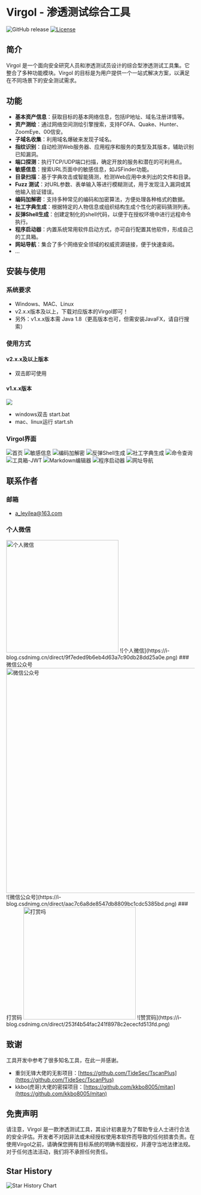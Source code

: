 # Virgol - 渗透测试综合工具

![GitHub release](https://img.shields.io/github/release/VirgoLee/Virgol.svg)
[![License](https://img.shields.io/badge/微信公众号-安全处女座-orange.svg)](https://mp.weixin.qq.com/s/Nz32s0LLVLiT64HeNtYi8A)

## 简介

Virgol 是一个面向安全研究人员和渗透测试员设计的综合型渗透测试工具集。它整合了多种功能模块。Virgol 的目标是为用户提供一个一站式解决方案，以满足在不同场景下的安全测试需求。

## 功能

- **基本资产信息**：获取目标的基本网络信息，包括IP地址、域名注册详情等。
- **资产测绘**：通过网络空间测绘引擎搜索，支持FOFA、Quake、Hunter、ZoomEye、00信安。
- **子域名收集**：利用域名爆破来发现子域名。
- **指纹识别**：自动检测Web服务器、应用程序和服务的类型及其版本，辅助识别已知漏洞。
- **端口探测**：执行TCP/UDP端口扫描，确定开放的服务和潜在的可利用点。
- **敏感信息**：搜索URL页面中的敏感信息，如JSFinder功能。
- **目录扫描**：基于字典攻击或智能猜测，检测Web应用中未列出的文件和目录。
- **Fuzz 测试**：对URL参数、表单输入等进行模糊测试，用于发现注入漏洞或其他输入验证错误。
- **编码加解密**：支持多种常见的编码和加密算法，方便处理各种格式的数据。
- **社工字典生成**：根据特定的人物信息或组织结构生成个性化的密码猜测列表。
- **反弹Shell生成**：创建定制化的shell代码，以便于在授权环境中进行远程命令执行。
- **程序启动器**：内置系统常用软件启动方式，亦可自行配置其他软件，形成自己的工具箱。
- **网站导航**：集合了多个网络安全领域的权威资源链接，便于快速查阅。
- ...

## 安装与使用

### 系统要求

- Windows、MAC、Linux
- v2.x.x版本及以上，下载对应版本的Virgol即可！
- 另外：v1.x.x版本需 Java 1.8（更高版本也可，但需安装JavaFX，请自行搜索）

### 使用方式
#### v2.x.x及以上版本
- 双击即可使用
#### v1.x.x版本
![](https://i-blog.csdnimg.cn/direct/8257f9dc9f084846a72084e1ef27ee69.png)
- windows双击 start.bat
- mac、linux运行 start.sh

### Virgol界面
![首页](https://i-blog.csdnimg.cn/direct/7fd90dfca00d47229d12562c370dcbea.png)
![敏感信息](https://i-blog.csdnimg.cn/direct/7b813a1218914621b716cc31cbd83a2f.png)
![编码加解密](https://i-blog.csdnimg.cn/direct/9f9b66cb41674255975c6298243be56a.png)
![反弹Shell生成](https://i-blog.csdnimg.cn/direct/214494ffc9c440f183ad0c54dafb507d.png)
![社工字典生成](https://i-blog.csdnimg.cn/direct/7a1fa2b74a02498aaec1528082ef2e89.png)
![命令查询](https://i-blog.csdnimg.cn/direct/26e674683cf942c7888f82136d4d7af1.png)
![工具箱-JWT](https://i-blog.csdnimg.cn/direct/6c9443c8e53a4ab780f3e61dfc7230c0.png)
![Markdown编辑器](https://i-blog.csdnimg.cn/direct/d01770d437e84fa8a5c04693a54a3e7c.png)
![程序启动器](https://i-blog.csdnimg.cn/direct/37b9879a9d774effaabe62a6278b6d3e.png)
![网址导航](https://i-blog.csdnimg.cn/direct/3a749922dedb41f1b0dec3a65312b64e.png)


## 联系作者

### 邮箱

- a_leyilea@163.com

### 个人微信
<img src="https://i-blog.csdnimg.cn/direct/9f7eded9b6eb4d63a7c90db28dd25a0e.png" alt="个人微信" width="300">
![个人微信](https://i-blog.csdnimg.cn/direct/9f7eded9b6eb4d63a7c90db28dd25a0e.png)
### 微信公众号
<img src="https://i-blog.csdnimg.cn/direct/aac7c6a8de8547db8809bc1cdc5385bd.png" alt="微信公众号" width="600">
![微信公众号](https://i-blog.csdnimg.cn/direct/aac7c6a8de8547db8809bc1cdc5385bd.png)
### 打赏码
<img src="https://i-blog.csdnimg.cn/direct/253f4b54fac241f8978c2ececfd513fd.png" alt="打赏吗" width="300">
![赞赏码](https://i-blog.csdnimg.cn/direct/253f4b54fac241f8978c2ececfd513fd.png)

## 致谢

工具开发中参考了很多知名工具，在此一并感谢。

- 重剑无锋大佬的无影项目：[https://github.com/TideSec/TscanPlus](https://github.com/TideSec/TscanPlus)
- kkbo(虎哥)大佬的密探项目：[https://github.com/kkbo8005/mitan](https://github.com/kkbo8005/mitan)

## 免责声明

请注意，Virgol 是一款渗透测试工具，其设计初衷是为了帮助专业人士进行合法的安全评估。开发者不对因非法或未经授权使用本软件而导致的任何损害负责。在使用Virgol之前，请确保您拥有目标系统的明确书面授权，并遵守当地法律法规。对于任何违法活动，我们将不承担任何责任。

## Star History  

![Star History Chart](https://api.star-history.com/svg?repos=VirgoLee/Virgol&type=Date)
